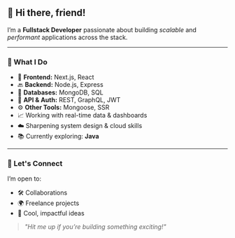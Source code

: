 <h2>👋 Hi there, friend!</h2>

<p>I’m a <strong>Fullstack Developer</strong> passionate about building <em>scalable</em> and <em>performant</em> applications across the stack.</p>

---

<h3>🚀 What I Do</h3>

<ul>
  <li>🧠 <strong>Frontend:</strong> Next.js, React</li>
  <li>🔙 <strong>Backend:</strong> Node.js, Express</li>
  <li>💾 <strong>Databases:</strong> MongoDB, SQL</li>
  <li>🔗 <strong>API & Auth:</strong> REST, GraphQL, JWT</li>
  <li>⚙️ <strong>Other Tools:</strong> Mongoose, SSR</li>
  <li>📈 Working with real-time data & dashboards</li>
  <li>☁️ Sharpening system design & cloud skills</li>
  <li>📚 Currently exploring: <strong>Java</strong></li>
</ul>

---

<h3>🤝 Let's Connect</h3>

<p>I’m open to:</p>

<ul>
  <li>🛠️ Collaborations</li>
  <li>🌍 Freelance projects</li>
  <li>🚀 Cool, impactful ideas</li>
</ul>

<blockquote><em>"Hit me up if you’re building something exciting!"</em></blockquote>
